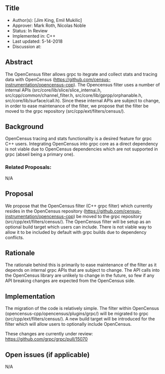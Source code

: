 Title
----
* Author(s): [Jim King, Emil Mukilic]
* Approver: Mark Roth, Nicolas Noble
* Status: In Review
* Implemented in: C++
* Last updated: 5-14-2018
* Discussion at:

## Abstract

The OpenCensus filter allows grpc to itegrate and collect stats and tracing data with OpenCensus (https://github.com/census-instrumentation/opencensus-cpp).
The Opencensus filter uses a number of internal APIs (src/core/lib/slice/slice_internal.h, src/cpp/common/channel_filter.h, src/core/lib/gprpp/orphanable.h,
src/core/lib/surface/call.h). Since these internal APIs are subject to change, in order to ease maintenance of the filter, we propose that the filter be moved to the
grpc repository (src/cpp/ext/filters/census/).

## Background

OpenCensus tracing and stats functionality is a desired feature for grpc C++ users. Integrating OpenCensus into grpc core as a direct dependency is not viable due
to OpenCensus dependencies which are not supported in grpc (abseil being a primary one).

### Related Proposals:
N/A

## Proposal

We propose that the OpenCensus filter (C++ grpc filter) which currently resides in the OpenCensus repository (https://github.com/census-instrumentation/opencensus-cpp)
be moved to the grpc repository (src/cpp/ext/filters/census/). The OpenCensus filter will be setup as an optional build target which users can include.  There is not
viable way to allow it to be included by default with grpc builds due to dependency conflicts.

## Rationale

The rationale behind this is primarily to ease maintenance of the filter as it depends on internal grpc APIs that are subject to change.  The API calls into the OpenCensus
library are unlikely to change in the future, so few if any API breaking changes are expected from the OpenCensus side.

## Implementation

The migration of the code is relatively simple.  The filter within OpenCensus (opencensus-cpp/opencensus/plugins/grpc/) will be migrated to grpc (src/cpp/ext/filters/census/).
A new build target will be introduced for the filter which will allow users to optionally include OpenCensus.

These changes are currently under review: https://github.com/grpc/grpc/pull/15070

## Open issues (if applicable)
N/A
